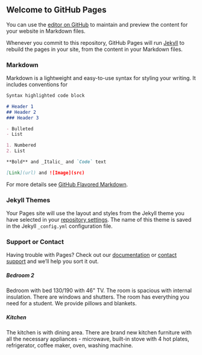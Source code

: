 ## Welcome to GitHub Pages

You can use the [editor on GitHub](https://github.com/VValcheva/Test-Page/edit/gh-pages/index.md) to maintain and preview the content for your website in Markdown files.

Whenever you commit to this repository, GitHub Pages will run [Jekyll](https://jekyllrb.com/) to rebuild the pages in your site, from the content in your Markdown files.

### Markdown

Markdown is a lightweight and easy-to-use syntax for styling your writing. It includes conventions for

```markdown
Syntax highlighted code block

# Header 1
## Header 2
### Header 3

- Bulleted
- List

1. Numbered
2. List

**Bold** and _Italic_ and `Code` text

[Link](url) and ![Image](src)
```

For more details see [GitHub Flavored Markdown](https://guides.github.com/features/mastering-markdown/).

### Jekyll Themes

Your Pages site will use the layout and styles from the Jekyll theme you have selected in your [repository settings](https://github.com/VValcheva/Test-Page/settings). The name of this theme is saved in the Jekyll `_config.yml` configuration file.

### Support or Contact

Having trouble with Pages? Check out our [documentation](https://docs.github.com/categories/github-pages-basics/) or [contact support](https://github.com/contact) and we’ll help you sort it out.
<h5 class="card-title">Bedroom 2</h5>
          <p>Bedroom with bed 130/190 with 46" TV. The room is spacious with internal insulation. There are windows and shutters. The room has everything you need for a student. We provide pillows and blankets.</p>
<h5>Kitchen</h5>
          <p class="card-text">The kitchen is with dining area. 
There are brand new kitchen furniture with all the necessary appliances - microwave, built-in stove with 4 hot plates, refrigerator, coffee maker, oven, washing machine.</p>
